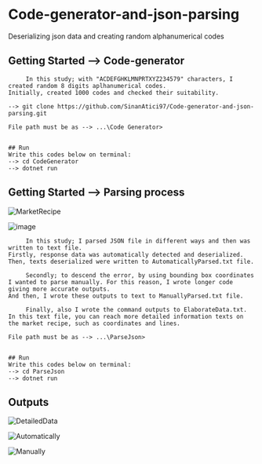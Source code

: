 # Code-generator-and-json-parsing
Deserializing json data and creating random alphanumerical codes

## Getting Started --> Code-generator
```
     In this study; with "ACDEFGHKLMNPRTXYZ234579" characters, I created random 8 digits aplhanumerical codes. 
Initially, created 1000 codes and checked their suitability.

--> git clone https://github.com/SinanAtici97/Code-generator-and-json-parsing.git

File path must be as --> ...\Code Generator>


## Run
Write this codes below on terminal:
--> cd CodeGenerator 
--> dotnet run    
```
## Getting Started --> Parsing process

![MarketRecipe](https://user-images.githubusercontent.com/118997291/212669840-a5aed684-caa6-4e57-9e57-b347d3b715d2.png)

![image](https://user-images.githubusercontent.com/118997291/212670851-79fec09e-b6a9-4554-87ac-f068cbc8f582.png)

```
     In this study; I parsed JSON file in different ways and then was written to text file. 
Firstly, response data was automatically detected and deserialized. Then, texts deserialized were written to AutomaticallyParsed.txt file.

     Secondly; to descend the error, by using bounding box coordinates I wanted to parse manually. For this reason, I wrote longer code giving more accurate outputs.
And then, I wrote these outputs to text to ManuallyParsed.txt file.

     Finally, also I wrote the command outputs to ElaborateData.txt.
In this text file, you can reach more detailed information texts on the market recipe, such as coordinates and lines.

File path must be as --> ...\ParseJson> 


## Run
Write this codes below on terminal:
--> cd ParseJson  
--> dotnet run    
```

## Outputs 

![DetailedData](https://user-images.githubusercontent.com/118997291/212669598-aa6904da-bed6-4c9b-a88b-f83487908e41.png)

![Automatically](https://user-images.githubusercontent.com/118997291/212669340-3b6416c6-6b75-4b5c-bf56-cd10621f3209.JPG)

![Manually](https://user-images.githubusercontent.com/118997291/212669514-e3ce5dd1-dc9a-4027-8b8a-77fb41f34511.png)


